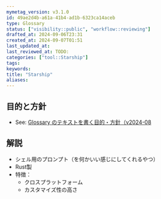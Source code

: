 ```yaml
---
mymetag_version: v3.1.0
id: 49ae2d4b-a61a-41b4-ad1b-6323ca14aceb
type: Glossary
status: ["visibility::public", "workflow::reviewing"]
drafted_at: 2024-09-06T23:31
created_at: 2024-09-07T01:51
last_updated_at:
last_reviewed_at: TODO:
categories: ["tool::Starship"]
tags:
keywords:
title: "Starship"
aliases:
---
```


## 目的と方針

- See: [Glossary のテキストを書く目的・方針（v2024-08](./TODO:.md)

## 解説

- シェル用のプロンプト（を何かいい感じにしてくれるやつ）
- Rust製
- 特徴：
    - クロスプラットフォーム
    - カスタマイズ性の高さ
